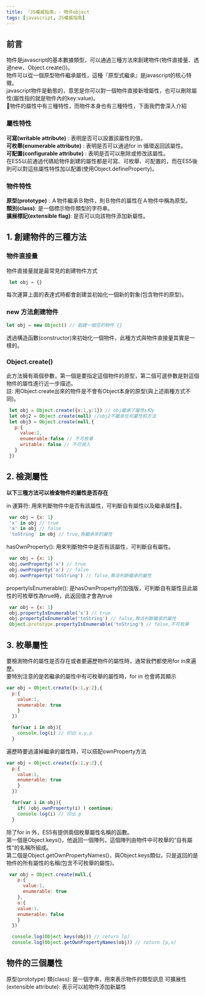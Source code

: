 ```yaml
---
title: 『JS權威指南』- 物件object
tags: [javascript, JS權威指南]
---
```

## 前言
物件是javascript的基本數據類型，可以通過三種方法來創建物件(物件直接量、透過new、Object.create())。  
物件可以從一個原型物件繼承屬性，這種『原型式繼承』是javascript的核心特徵。  
javascript物件是動態的，意思是你可以對一個物件直接新增屬性，也可以刪除屬性(屬性指的就是物件內的key:value)。  
物件的屬性中有三種特性，而物件本身也有三種特性，下面我們會深入介紹  

### 屬性特性
**可寫(writable attribute)** : 表明是否可以設置該屬性的值。  
**可枚舉(enumerable attribute)** : 表明是否可以通過for in 循環返回該屬性。  
**可配置(configurable attribute)** : 表明是否可以刪除或修改該屬性。  
在ES5以前通過代碼給物件創建的屬性都是可寫、可枚舉、可配置的，而在ES5後則可以對這些屬性特性加以配置(使用Object.defineProperty)。  

### 物件特性
**原型(prototype)** : Ａ物件繼承Ｂ物件，則Ｂ物件的屬性在Ａ物件中稱為原型。  
**類別(class)**: 是一個標示物件類型的字符串。  
**擴展標記(extensible flag)**: 是否可以向該物件添加新屬性。  

## 1. 創建物件的三種方法
 ### 物件直接量
 物件直接量就是最常見的創建物件方式  
 ``` js
  let obj = {}
 ```
 每次運算上面的表達式時都會創建並初始化一個新的對象(包含物件的原型)。  
 ### new 方法創建物件
 ```js
 let obj = new Object() // 創建一個空的物件 {}
 ```
 透過構造函數(constructor)來初始化一個物件，此種方式與物件直接量其實是一樣的。  
 ### Object.create()
此方法擁有兩個參數，第一個是要指定這個物件的原型，第二個可選參數是對這個物件的屬性進行近一步描述。  
註: 用Object.create出來的物件是不會有Object本身的原型(與上述兩種方式不同)。  
```js
 let obj = Object.create({x:1,y:1}) // obj繼承了屬性x和y
 let obj2 = Object.create(null) //obj2不繼承任何屬性和方法
 let obj3 = Object.create(null,{
   p:{
     value:1,
     enumerable:false // 不可枚舉
     writable: false // 不可寫入
   }
 })
```
 
## 2. 檢測屬性 

**以下三種方法可以檢查物件的屬性是否存在**
 
in 運算符: 用來判斷物件中是否有該屬性，可判斷自有屬性以及繼承屬性。

``` js
 var obj = {x: 1}
 'x' in obj // true
 'a' in obj // false
 'toString' in obj // true,為繼承來的屬性
```

hasOwnProperty(): 用來判斷物件中是否有該屬性，可判斷自有屬性。

``` js
 var obj = {x: 1}
 obj.ownProperty('x') // true
 obj.ownProperty('a') // false
 obj.ownProperty('toString') // false,無法判斷繼承的屬性
```

propertyIsEnumerable(): 是hasOwnProperty的加強版，可判斷自有屬性且此屬性的可枚舉性為true時，此返回值才會為true

``` js
 var obj = {x: 1}
 obj.propertyIsEnumerable('x') // true
 obj.propertyIsEnumerable('toString') // false,無法判斷繼承的屬性
 Object.prototype.propertyIsEnumerable('toString') // false,不可枚舉
```

## 3. 枚舉屬性
要檢測物件的屬性是否存在或者要遍歷物件的屬性時，通常我們都使用for in來遍歷。  
要特別注意的是若繼承的屬性中有可枚舉的屬性時，for in 也會將其顯示
```js
var obj = Object.create({x:1,y:2},{
  p:{
    value:1,
    enumerable: true
    }
  })

  for(var i in obj){
    console.log(i) // 印出 x,y,p 
  }
```
遍歷時要過濾掉繼承的屬性時，可以搭配ownProperty方法  
``` js
var obj = Object.create({x:1,y:2},{
  p:{
    value:1,
    enumerable: true
    }
  })

  for(var i in obj){
    if( !obj.ownProperty(i) ) continue;
    console.log(i) // 印出 p 
  }
```
除了for in 外，ES5有提供兩個枚舉屬性名稱的函數。  
第一個是Object.keys()，他返回一個陣列，這個陣列由物件中可枚舉的“自有屬性“的名稱所組成。  
第二個是Object.getOwnPropertyNames()，與Object.keys類似，只是返回的是物件的所有屬性的名稱(包含不可枚舉的屬性)。  
``` js
 var obj = Object.create(null,{
    p:{
      value:1,
      enumerable: true
    },
    o:{
    value:1,
    enumerable: false
    }
  })

  console.log(Object.keys(obj)) // return [p]
  console.log(Object.getOwnPropertyNames(obj)) // return [p,o]
```

## 物件的三個屬性
原型(prototype)
類(class): 是一個字串，用來表示物件的類型訊息
可擴展性(extensible attribute): 表示可以給物件添加新屬性